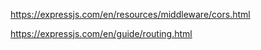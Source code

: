 https://expressjs.com/en/resources/middleware/cors.html

https://expressjs.com/en/guide/routing.html

